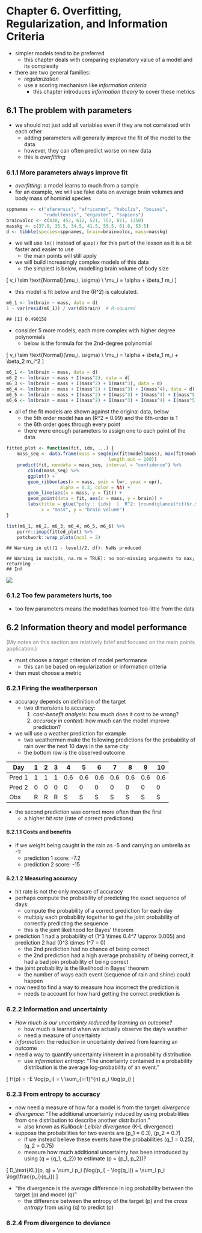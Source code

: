 Chapter 6. Overfitting, Regularization, and Information Criteria
================

  - simpler models tend to be preferred
      - this chapter deals with comparing explanatory value of a model
        and its complexity
  - there are two general families:
      - *regularization*
      - use a scoring mechanism like *information criteria*
          - this chapter introduces *information theory* to cover these
            metrics

## 6.1 The problem with parameters

  - we should not just add all variables even if they are not correlated
    with each other
      - adding parameters will generally improve the fit of the model to
        the data
      - however, they can often predict worse on new data
      - this is *overfitting*

### 6.1.1 More parameters always improve fit

  - *overfitting*: a model learns to much from a sample
  - for an example, we will use fake data on average brain volumes and
    body mass of hominid species

<!-- end list -->

``` r
sppnames <- c("afarensis", "africanus", "habilis", "boisei",
              "rudolfensis", "ergaster", "sapiens")
brainvolcc <- c(438, 452, 612, 521, 752, 871, 1350)
masskg <- c(37.0, 35.5, 34.5, 41.5, 55.5, 61.0, 53.5)
d <- tibble(species=sppnames, brain=brainvolcc, mass=masskg)
```

  - we will use `lm()` instead of `quap()` for this part of the lesson
    as it is a bit faster and easier to use
      - the main points will still apply
  - we will build increasingly complex models of this data
      - the simplest is below, modelling brain volume of body size

\[
v_i \sim \text{Normal}(\mu_i, \sigma) \\
\mu_i = \alpha + \beta_1 m_i
\]

  - this model is fit below and the \(R^2\) is calculated.

<!-- end list -->

``` r
m6_1 <- lm(brain ~ mass, data = d)
1 - var(resid(m6_1)) / var(d$brain)  # R-squared
```

    ## [1] 0.490158

  - consider 5 more models, each more complex with higher degree
    polynomials
      - below is the formula for the 2nd-degree polynomial

\[
v_i \sim \text{Normal}(\mu_i, \sigma) \\
\mu_i = \alpha + \beta_1 m_i + \beta_2 m_i^2
\]

``` r
m6_1 <- lm(brain ~ mass, data = d)
m6_2 <- lm(brain ~ mass + I(mass^2), data = d)
m6_3 <- lm(brain ~ mass + I(mass^2) + I(mass^3), data = d)
m6_4 <- lm(brain ~ mass + I(mass^2) + I(mass^3) + I(mass^4), data = d)
m6_5 <- lm(brain ~ mass + I(mass^2) + I(mass^3) + I(mass^4) + I(mass^5), data = d)
m6_6 <- lm(brain ~ mass + I(mass^2) + I(mass^3) + I(mass^4) + I(mass^5) + I(mass^6), data = d)
```

  - all of the fit models are shown against the original data, below
      - the 5th order model has an \(R^2 = 0.99\) and the 6th-order is 1
      - the 6th order goes through every point
      - there were enough parameters to assign one to each point of the
        data

<!-- end list -->

``` r
fitted_plot <- function(fit, idx, ...) {
    mass_seq <- data.frame(mass = seq(min(fit$model$mass), max(fit$model$mass), 
                                      length.out = 200))
    predict(fit, newdata = mass_seq, interval = "confidence") %>%
        cbind(mass_seq) %>%
        ggplot() +
        geom_ribbon(aes(x = mass, ymin = lwr, ymax = upr), 
                    alpha = 0.3, color = NA) +
        geom_line(aes(x = mass, y = fit)) +
        geom_point(data = fit, aes(x = mass, y = brain)) +
        labs(title = glue("poly.: {idx}  |  R^2: {round(glance(fit)$r.squared, 2)}"),
             x = "mass", y = "brain volume")
}

list(m6_1, m6_2, m6_3, m6_4, m6_5, m6_6) %>%
    purrr::imap(fitted_plot) %>%
    patchwork::wrap_plots(ncol = 2)
```

    ## Warning in qt((1 - level)/2, df): NaNs produced

    ## Warning in max(ids, na.rm = TRUE): no non-missing arguments to max; returning -
    ## Inf

![](ch6_overfitting-regularization-and-information-criteria_files/figure-gfm/unnamed-chunk-4-1.png)<!-- -->

### 6.1.2 Too few parameters hurts, too

  - too few parameters means the model has learned too little from the
    data

## 6.2 Information theory and model performance

<span style="color:gray">(My notes on this section are relatively brief
and focused on the main points application.)</span>

  - must choose a *target* criterion of model performance
      - this can be based on regularization or information criteria
  - then must choose a metric

### 6.2.1 Firing the weatherperson

  - accuracy depends on definition of the target
      - two dimensions to accuracy:
        1.  *cost-benefit analysis*: how much does it cost to be wrong?
        2.  *accuracy in context:* how much can the model improve
            prediction?
  - we will use a weather prediction for example
      - two weathermen make the following predictions for the
        probability of rain over the next 10 days in the same city
      - the bottom row is the observed outcome

| Day    | 1 | 2 | 3 | 4   | 5   | 6   | 7   | 8   | 9   | 10  |
| ------ | - | - | - | --- | --- | --- | --- | --- | --- | --- |
| Pred 1 | 1 | 1 | 1 | 0.6 | 0.6 | 0.6 | 0.6 | 0.6 | 0.6 | 0.6 |
| Pred 2 | 0 | 0 | 0 | 0   | 0   | 0   | 0   | 0   | 0   | 0   |
| Obs    | R | R | R | S   | S   | S   | S   | S   | S   | S   |

  - the second prediction was correct more often than the first
      - a higher *hit rate* (rate of correct predictions)

#### 6.2.1.1 Costs and benefits

  - if we weight being caught in the rain as -5 and carrying an umbrella
    as -1:
      - prediction 1 score: -7.2
      - prediction 2 score: -15

#### 6.2.1.2 Measuring accuracy

  - hit rate is not the only measure of accuracy
  - perhaps compute the probability of predicting the exact sequence of
    days:
      - compute the probability of a correct prediction for each day
      - multiply each probability together to get the joint probability
        of correctly predicting the sequence
      - this is the joint likelihood for Bayes’ theorem
  - prediction 1 had a probability of \(1^3 \times 0.4^7 \approx 0.005\)
    and prediction 2 had \(0^3 \times 1^7 = 0\)
      - the 2nd prediction had no chance of being correct
      - the 2nd prediction had a high average probability of being
        correct, it had a bad join probability of being correct
  - the joint probability is the likelihood in Bayes’ theorem
      - the number of ways each event (sequence of rain and shine) could
        happen
  - now need to find a way to measure how incorrect the prediction is
      - needs to account for how hard getting the correct prediction is

### 6.2.2 Information and uncertainty

  - *How much is our uncertainty reduced by learning an outcome?*
      - how much is learned when we actually observe the day’s weather
      - need a measure of uncertainty
  - *information*: the reduction in uncertainty derived from learning an
    outcome
  - need a way to quantify uncertainty inherent in a probability
    distribution
      - use *information entropy*: “The uncertainty contained in a
        probability distribution is the average log-probability of an
        event.”

\[
H(p) = -E \log(p_i) = \ \sum_{i=1}^{n} p_i \log(p_i)
\]

### 6.2.3 From entropy to accuracy

  - now need a measure of how far a model is from the target:
    *divergence*
  - *divergence*: “The additional uncertainty induced by using
    probabilities from one distribution to describe another
    distribution.”
      - also known as *Kullback-Leibler divergence* (K-L divergence)
  - suppose the probabilities for two events are \(p_1 = 0.3\),
    \(p_2 = 0.7\)
      - if we instead believe these events have the probabilities
        \(q_1 = 0.25\), \(q_2 = 0.75\)
      - measure how much additional uncertainty has been introduced by
        using \(q = {q_1, q_2}\) to estimate \(p = {p_1, p_2}\)?

\[
D_\text{KL}(p, q) = \sum_i p_i (\log(p_i) - \log(q_i)) = \sum_i p_i \log(\frac{p_i}{q_i})
\]

  - “the divergence is the average difference in log probability between
    the target (p) and model (q)”
      - the difference between the entropy of the target \(p\) and the
        *cross entropy* from using \(q\) to predict \(p\)

### 6.2.4 From divergence to deviance
